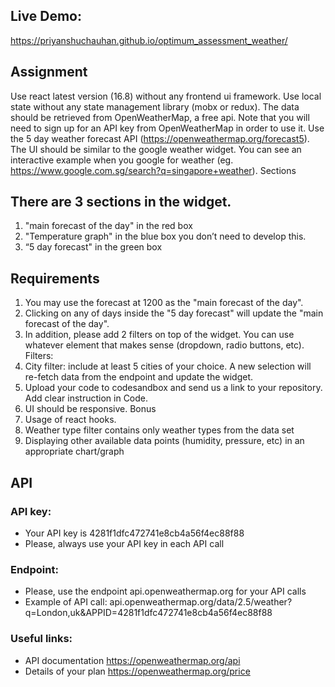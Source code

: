 ## Live Demo:

https://priyanshuchauhan.github.io/optimum_assessment_weather/

## Assignment
Use react latest version (16.8) without any frontend ui framework. Use local state without any state management library (mobx or redux).
The data should be retrieved from OpenWeatherMap, a free api. Note that you will need to sign up for an API key from OpenWeatherMap in order to use it. Use the 5 day weather forecast API (https://openweathermap.org/forecast5).
The UI should be similar to the google weather widget. You can see an interactive example when you google for weather (eg. https://www.google.com.sg/search?q=singapore+weather).
Sections


## There are 3 sections in the widget.
1. "main forecast of the day" in the red box
2. "Temperature graph" in the blue box you don’t need to develop this.
3. “5 day forecast" in the green box

## Requirements
1. You may use the forecast at 1200 as the "main forecast of the day".
2. Clicking on any of days inside the "5 day forecast" will update the "main forecast of the day".
3. In addition, please add 2 filters on top of the widget. You can use whatever element that makes sense (dropdown, radio buttons, etc).
Filters:
4. City filter: include at least 5 cities of your choice. A new selection will re-fetch data from the endpoint and update the widget.
5. Upload your code to codesandbox and send us a link to your repository. Add clear instruction in Code.
6. UI should be responsive.
Bonus
7. Usage of react hooks.
8. Weather type filter contains only weather types from the data set
9. Displaying other available data points (humidity, pressure, etc) in an appropriate chart/graph


## API

### API key:
- Your API key is 4281f1dfc472741e8cb4a56f4ec88f88
- Please, always use your API key in each API call

### Endpoint:
- Please, use the endpoint api.openweathermap.org for your API calls
- Example of API call:
api.openweathermap.org/data/2.5/weather?q=London,uk&APPID=4281f1dfc472741e8cb4a56f4ec88f88

### Useful links:
- API documentation https://openweathermap.org/api
- Details of your plan https://openweathermap.org/price